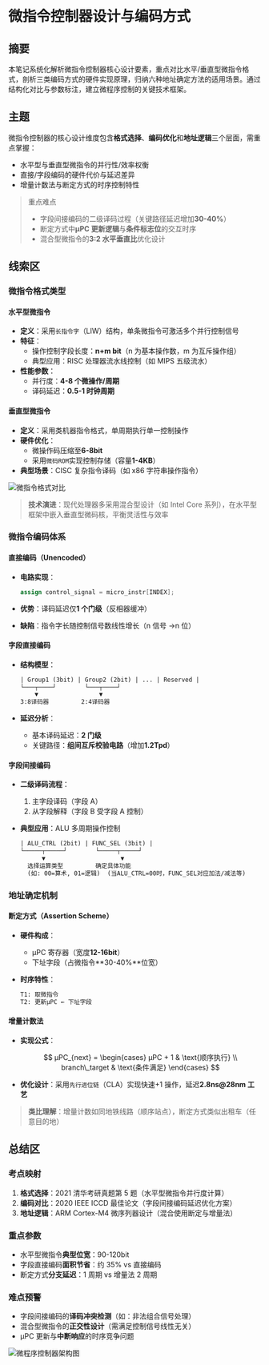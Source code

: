 # 微指令控制器设计与编码方式

## 摘要

本笔记系统化解析微指令控制器核心设计要素，重点对比水平/垂直型微指令格式，剖析三类编码方式的硬件实现原理，归纳六种地址确定方法的适用场景。通过结构化对比与参数标注，建立微程序控制的关键技术框架。

## 主题

微指令控制器的核心设计维度包含**格式选择**、**编码优化**和**地址逻辑**三个层面，需重点掌握：

- 水平型与垂直型微指令的并行性/效率权衡
- 直接/字段编码的硬件代价与延迟差异
- 增量计数法与断定方式的时序控制特性

> 重点难点
>
> - 字段间接编码的二级译码过程（关键路径延迟增加**30-40%**）
> - 断定方式中**μPC 更新逻辑**与**条件标志位**的交互时序
> - 混合型微指令的**3:2 水平垂直比**优化设计

## 线索区

### 微指令格式类型

#### 水平型微指令

- **定义**：采用`长指令字`（LIW）结构，单条微指令可激活多个并行控制信号
- **特征**：
  - 操作控制字段长度：**n+m bit**（n 为基本操作数，m 为互斥操作组）
  - 典型应用：RISC 处理器流水线控制（如 MIPS 五级流水）
- **性能参数**：
  - 并行度：**4-8 个微操作/周期**
  - 译码延迟：**0.5-1 时钟周期**

#### 垂直型微指令

- **定义**：采用类机器指令格式，单周期执行单一控制操作
- **硬件优化**：
  - 微操作码压缩至**6-8bit**
  - 采用`微码ROM`实现控制存储（容量**1-4KB**）
- **典型场景**：CISC 复杂指令译码（如 x86 字符串操作指令）

![微指令格式对比]()
> **技术演进**：现代处理器多采用混合型设计（如 Intel Core 系列），在水平型框架中嵌入垂直型微码核，平衡灵活性与效率

### 微指令编码体系

#### 直接编码（Unencoded）

- **电路实现**：
  
  ```verilog
  assign control_signal = micro_instr[INDEX];
  ```

- **优势**：译码延迟仅**1 个门级**（反相器缓冲）
- **缺陷**：指令字长随控制信号数线性增长（n 信号 →n 位）

#### 字段直接编码

- **结构模型**：

  ```txt
  | Group1 (3bit) | Group2 (2bit) | ... | Reserved |
  └───┬────┘        └───┬────┘
      ▼                 ▼
  3:8译码器         2:4译码器
  ```

- **延迟分析**：
  - 基本译码延迟：**2 门级**
  - 关键路径：**组间互斥校验电路**（增加**1.2Tpd**）

#### 字段间接编码

- **二级译码流程**：
  1. 主字段译码（字段 A）
  2. 从字段解释（字段 B 受字段 A 控制）
- **典型应用**：ALU 多周期操作控制

  ```txt
  | ALU_CTRL (2bit) | FUNC_SEL (3bit) |
  └─────┬─────┘        └─────┬─────┘
        ▼                     ▼
    选择运算类型         确定具体功能
    (如: 00=算术, 01=逻辑)  (当ALU_CTRL=00时，FUNC_SEL对应加法/减法等)
  ```

### 地址确定机制

#### 断定方式（Assertion Scheme）

- **硬件构成**：
  - μPC 寄存器（宽度**12-16bit**）
  - 下址字段（占微指令**30-40%**位宽）
- **时序特性**：

  ```txt
  T1: 取微指令
  T2: 更新μPC ← 下址字段
  ```

#### 增量计数法

- **实现公式**：
  
  $$
  μPC_{next} = \begin{cases}
    μPC + 1 & \text{顺序执行} \\
    branch\_target & \text{条件满足}
  \end{cases}
  $$

- **优化设计**：采用`先行进位链`（CLA）实现快速+1 操作，延迟**2.8ns@28nm 工艺**

> **类比理解**：增量计数如同地铁线路（顺序站点），断定方式类似出租车（任意目的地）

## 总结区

### 考点映射

1. **格式选择**：2021 清华考研真题第 5 题（水平型微指令并行度计算）
2. **编码对比**：2020 IEEE ICCD 最佳论文（字段间接编码延迟优化方案）
3. **地址逻辑**：ARM Cortex-M4 微序列器设计（混合使用断定与增量法）

### 重点参数

- 水平型微指令**典型位宽**：90-120bit
- 字段直接编码**面积节省**：约 35% vs 直接编码
- 断定方式**分支延迟**：1 周期 vs 增量法 2 周期

### 难点预警

- 字段间接编码的**译码冲突检测**（如：非法组合信号处理）
- 混合型微指令的**正交性设计**（需满足控制信号线性无关）
- μPC 更新与**中断响应**的时序竞争问题

![微程序控制器架构图](h)
